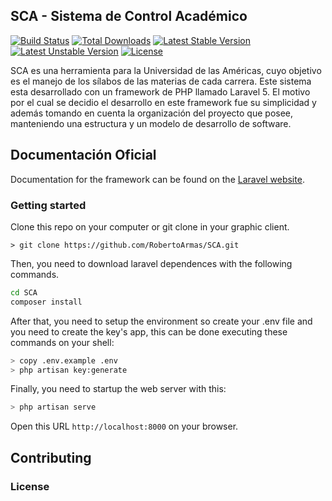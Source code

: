## SCA - Sistema de Control Académico

[![Build Status](https://travis-ci.org/laravel/framework.svg)](https://travis-ci.org/laravel/framework)
[![Total Downloads](https://poser.pugx.org/laravel/framework/downloads.svg)](https://packagist.org/packages/laravel/framework)
[![Latest Stable Version](https://poser.pugx.org/laravel/framework/v/stable.svg)](https://packagist.org/packages/laravel/framework)
[![Latest Unstable Version](https://poser.pugx.org/laravel/framework/v/unstable.svg)](https://packagist.org/packages/laravel/framework)
[![License](https://poser.pugx.org/laravel/framework/license.svg)](https://packagist.org/packages/laravel/framework)

SCA es una herramienta para la Universidad de las Américas, cuyo objetivo es el manejo de los sílabos de las materias de cada carrera. Este sistema esta desarrollado con un framework de PHP llamado Laravel 5. El motivo por el cual se decidio el desarrollo en este framework fue su simplicidad y además tomando en cuenta la organización del proyecto que posee, manteniendo una estructura y un modelo de desarrollo de software.

## Documentación Oficial

Documentation for the framework can be found on the [Laravel website](http://laravel.com/docs).


### Getting started

Clone this repo on your computer or git clone in your graphic client.

```shell
> git clone https://github.com/RobertoArmas/SCA.git
```
Then, you need to download laravel dependences with the following commands.

```bash
cd SCA
composer install
```

After that, you need to setup the environment so create your .env file and you need to create the key's app, this can be done executing these commands on your shell:

```bash
> copy .env.example .env
> php artisan key:generate
```

Finally, you need to startup the web server with this:

```bash
> php artisan serve
```

Open this URL `http://localhost:8000` on your browser.

## Contributing

### License


